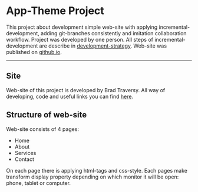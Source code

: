 # App-Theme Project

This project about development simple web-site with applying incremental-development, adding git-branches consistently and imitation collaboration workflow. Project was developed by one person.
All steps of incremental-development are describe in [development-strategy](./development-strategy.md).
Web-site was published on [github.io](https://okozmovskaya.github.io/app-theme/).

---

## Site

Web-site of this project is developed by Brad Traversy. All way of developing, code and useful links you can find [here](https://www.youtube.com/watch?v=qlA7dputiNc).

## Structure of web-site

Web-site consists of 4 pages:
- Home
- About
- Services
- Contact  

On each page there is applying html-tags and css-style.
Each pages make transform display property depending on which monitor it will be open: phone, tablet or computer.